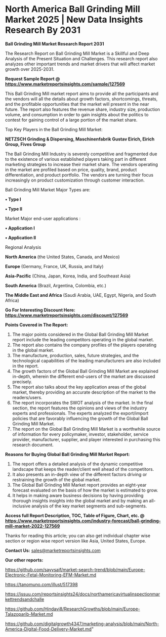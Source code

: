 # North America Ball Grinding Mill Market 2025 | New Data Insights Research By 2031

<strong>Ball Grinding Mill Market Research Report 2031</strong>

The Research Report on Ball Grinding Mill Market is a Skillful and Deep Analysis of the Present Situation and Challenges. This research report also analyzes other important trends and market drivers that will affect market growth over 2025-2031.

<strong>Request Sample Report @ <a href=https://www.marketreportsinsights.com/sample/127569>https://www.marketreportsinsights.com/sample/127569</a></strong>

This Ball Grinding Mill market report aims to provide all the participants and the vendors will all the details about growth factors, shortcomings, threats, and the profitable opportunities that the market will present in the near future. The report also features the revenue share, industry size, production volume, and consumption in order to gain insights about the politics to contest for gaining control of a large portion of the market share.

Top Key Players in the Ball Grinding Mill Market:

<strong>NETZSCH Grinding & Dispersing, Maschinenfabrik Gustav Eirich, Eirich Group, Fives Group</strong>

The Ball Grinding Mill Industry is severely competitive and fragmented due to the existence of various established players taking part in different marketing strategies to increase their market share. The vendors operating in the market are profiled based on price, quality, brand, product differentiation, and product portfolio. The vendors are turning their focus increasingly on product customization through customer interaction.

Ball Grinding Mill Market Major Types are:

<strong>• Type I

• Type II</strong>

Market Major end-user applications :

<strong>• Application I

• Application II</strong>

Regional Analysis

</u><strong><b>North America</b></strong> (the United States, Canada, and Mexico)

<strong><b>Europe </b></strong>(Germany, France, UK, Russia, and Italy)

<strong><b>Asia-Pacific</b></strong> (China, Japan, Korea, India, and Southeast Asia)

<strong><b>South America</b></strong> (Brazil, Argentina, Colombia, etc.)

<strong><b>The Middle East and Africa</b></strong> (Saudi Arabia, UAE, Egypt, Nigeria, and South Africa)

<strong>Go For Interesting Discount Here: <a href=https://www.marketreportsinsights.com/discount/127569>https://www.marketreportsinsights.com/discount/127569</a></strong>

<strong>Points Covered in The Report:</strong>
<ol>
  <li>The major points considered in the Global Ball Grinding Mill Market report include the leading competitors operating in the global market.</li>
  <li>The report also contains the company profiles of the players operating in the global market.</li>
  <li>The manufacture, production, sales, future strategies, and the technological capabilities of the leading manufacturers are also included in the report.</li>
  <li>The growth factors of the Global Ball Grinding Mill Market are explained in-depth, wherein the different end-users of the market are discussed precisely.</li>
  <li>The report also talks about the key application areas of the global market, thereby providing an accurate description of the market to the readers/users.</li>
  <li>The report incorporates the SWOT analysis of the market. In the final section, the report features the opinions and views of the industry experts and professionals. The experts analyzed the export/import policies that are favorably influencing the growth of the Global Ball Grinding Mill Market.</li>
  <li>The report on the Global Ball Grinding Mill Market is a worthwhile source of information for every policymaker, investor, stakeholder, service provider, manufacturer, supplier, and player interested in purchasing this research document.</li>
</ol>
<strong>Reasons for Buying Global Ball Grinding Mill Market Report:</strong>

<ol>
  <li>The report offers a detailed analysis of the dynamic competitive landscape that keeps the reader/client well ahead of the competitors.</li>
  <li>It also presents an in-depth view of the different factors driving or restraining the growth of the global market.</li>
  <li>The Global Ball Grinding Mill Market report provides an eight-year forecast evaluated on the basis of how the market is estimated to grow.</li>
  <li>It helps in making aware business decisions by having providing thorough insights insights into the global market and by making an all-inclusive analysis of the key market segments and sub-segments.</li>
</ol>
<strong>Access full Report Description, TOC, Table of Figure, Chart, etc. @ <a href=https://www.marketreportsinsights.com/industry-forecast/ball-grinding-mill-market-2022-127569>https://www.marketreportsinsights.com/industry-forecast/ball-grinding-mill-market-2022-127569</a></strong>


Thanks for reading this article; you can also get individual chapter wise section or region wise report version like Asia, United States, Europe.

<strong>Contact Us:</strong>
sales@marketreportsinsights.com

<strong>Our other reports:</strong>

<a href=https://github.com/sayysaif/market-search-trend/blob/main/Europe-Electronic-Fetal-Monitoring-EFM-Market.md>https://github.com/sayysaif/market-search-trend/blob/main/Europe-Electronic-Fetal-Monitoring-EFM-Market.md</a>

<a href=https://tanomuno.com/illust/517398>https://tanomuno.com/illust/517398</a>

<a href=https://issuu.com/reportsinsights24/docs/northamericavirtualinspectionmarkettrendsandchalle>https://issuu.com/reportsinsights24/docs/northamericavirtualinspectionmarkettrendsandchalle</a>

<a href=https://github.com/Hindavi8/ResearchGrowths/blob/main/Europe-Talazoparib-Market.md>https://github.com/Hindavi8/ResearchGrowths/blob/main/Europe-Talazoparib-Market.md</a>

<a href=https://github.com/digitalgrowth4347/marketing-analysis/blob/main/North-America-Digital-Food-Delivery-Market.md>https://github.com/digitalgrowth4347/marketing-analysis/blob/main/North-America-Digital-Food-Delivery-Market.md</a>"

